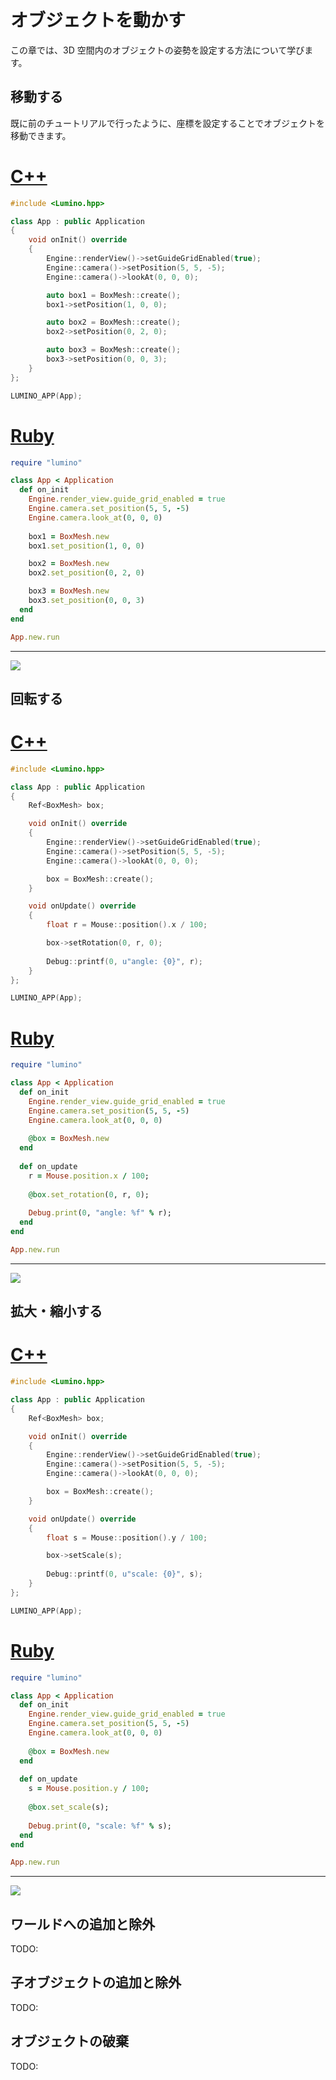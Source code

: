 オブジェクトを動かす
==========

この章では、3D 空間内のオブジェクトの姿勢を設定する方法について学びます。

移動する
----------

既に前のチュートリアルで行ったように、座標を設定することでオブジェクトを移動できます。

# [C++](#tab/lang-cpp)
```cpp
#include <Lumino.hpp>

class App : public Application
{
    void onInit() override
    {
        Engine::renderView()->setGuideGridEnabled(true);
        Engine::camera()->setPosition(5, 5, -5);
        Engine::camera()->lookAt(0, 0, 0);

        auto box1 = BoxMesh::create();
        box1->setPosition(1, 0, 0);

        auto box2 = BoxMesh::create();
        box2->setPosition(0, 2, 0);

        auto box3 = BoxMesh::create();
        box3->setPosition(0, 0, 3);
    }
};

LUMINO_APP(App);
```
# [Ruby](#tab/lang-ruby)
```ruby
require "lumino"

class App < Application
  def on_init
    Engine.render_view.guide_grid_enabled = true
    Engine.camera.set_position(5, 5, -5)
    Engine.camera.look_at(0, 0, 0)
    
    box1 = BoxMesh.new
    box1.set_position(1, 0, 0)

    box2 = BoxMesh.new
    box2.set_position(0, 2, 0)

    box3 = BoxMesh.new
    box3.set_position(0, 0, 3)
  end
end

App.new.run
```

---

![](img/object-1.png)

回転する
----------

# [C++](#tab/lang-cpp)
```cpp
#include <Lumino.hpp>

class App : public Application
{
    Ref<BoxMesh> box;

    void onInit() override
    {
        Engine::renderView()->setGuideGridEnabled(true);
        Engine::camera()->setPosition(5, 5, -5);
        Engine::camera()->lookAt(0, 0, 0);

        box = BoxMesh::create();
    }

    void onUpdate() override
    {
        float r = Mouse::position().x / 100;

        box->setRotation(0, r, 0);
        
        Debug::printf(0, u"angle: {0}", r);
    }
};

LUMINO_APP(App);
```
# [Ruby](#tab/lang-ruby)
```ruby
require "lumino"

class App < Application
  def on_init
    Engine.render_view.guide_grid_enabled = true
    Engine.camera.set_position(5, 5, -5)
    Engine.camera.look_at(0, 0, 0)
    
    @box = BoxMesh.new
  end
  
  def on_update
    r = Mouse.position.x / 100;
    
    @box.set_rotation(0, r, 0);
        
    Debug.print(0, "angle: %f" % r);
  end
end

App.new.run
```

---

![](img/object-2.gif)


拡大・縮小する
----------

# [C++](#tab/lang-cpp)
```cpp
#include <Lumino.hpp>

class App : public Application
{
    Ref<BoxMesh> box;

    void onInit() override
    {
        Engine::renderView()->setGuideGridEnabled(true);
        Engine::camera()->setPosition(5, 5, -5);
        Engine::camera()->lookAt(0, 0, 0);

        box = BoxMesh::create();
    }

    void onUpdate() override
    {
        float s = Mouse::position().y / 100;

        box->setScale(s);
        
        Debug::printf(0, u"scale: {0}", s);
    }
};

LUMINO_APP(App);
```
# [Ruby](#tab/lang-ruby)
```ruby
require "lumino"

class App < Application
  def on_init
    Engine.render_view.guide_grid_enabled = true
    Engine.camera.set_position(5, 5, -5)
    Engine.camera.look_at(0, 0, 0)
    
    @box = BoxMesh.new
  end
  
  def on_update
    s = Mouse.position.y / 100;
    
    @box.set_scale(s);
        
    Debug.print(0, "scale: %f" % s);
  end
end

App.new.run
```

---

![](img/object-3.gif)


ワールドへの追加と除外
----------

TODO:

子オブジェクトの追加と除外
----------

TODO:

オブジェクトの破棄
----------

TODO:

